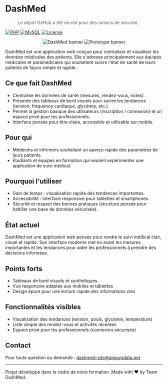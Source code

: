 # DashMed

> Le dépôt GitHub a été recréé pour des raisons de sécurité.

[![PHP](https://img.shields.io/badge/PHP-8.0+-777BB4?style=flat&logo=php&logoColor=white)](https://php.net)
[![MySQL](https://img.shields.io/badge/MySQL-5.7+-4479A1?style=flat&logo=mysql&logoColor=white)](https://mysql.com)
[![License](https://img.shields.io/badge/License-MIT-green.svg)](LICENSE)

<p align="center">
	<img src="https://img.shields.io/badge/DashMed-Suivi%20m%C3%A9dical-12C9D4?style=for-the-badge&logo=healthicons" alt="DashMed banner" />
	<img src="https://img.shields.io/badge/Prototype-Work%20in%20progress-orange?style=for-the-badge" alt="Prototype banner" />
</p>

DashMed est une application web conçue pour centraliser et visualiser les données médicales des patients. Elle s'adresse principalement aux équipes médicales et paramédicales qui souhaitent suivre l'état de santé de leurs patients de façon simple et rapide.

## Ce que fait DashMed

- Centralise les données de santé (mesures, rendez-vous, notes).
- Présente des tableaux de bord visuels pour suivre les tendances (tension, fréquence cardiaque, glycémie, etc.).
- Permet la gestion basique des utilisateurs (inscription / connexion) et un espace privé pour les professionnels.
- Interface pensée pour être claire, accessible et utilisable sur mobile.

## Pour qui

- Médecins et infirmiers souhaitant un aperçu rapide des paramètres de leurs patients.
- Étudiants et équipes en formation qui veulent expérimenter une application de suivi médical.

## Pourquoi l'utiliser

- Gain de temps : visualisation rapide des tendances importantes.
- Accessibilité : interface responsive pour tablettes et smartphones.
- Sécurité et respect des bonnes pratiques (structure pensée pour habiller une base de données sécurisée).

## État actuel

DashMed est une application web pensée pour rendre le suivi médical clair, visuel et rapide. Son interface moderne met en avant les mesures importantes et les tendances pour aider les professionnels à prendre des décisions informées.

## Points forts

- Tableaux de bord visuels et synthétiques
- Vue responsive adaptée aux mobiles et tablettes
- Design épuré pour une lecture rapide des informations clés

## Fonctionnalités visibles

- Visualisation des tendances (tension, pouls, glycémie, température)
- Liste simple des rendez-vous et activités récentes
- Espace privé pour les professionnels (connexion sécurisée)

## Contact

Pour toute question ou demande : dashmed-site@alwaysdata.net

---

Projet développé dans le cadre de notre formation. Made with ♥ by Team DashMed.
